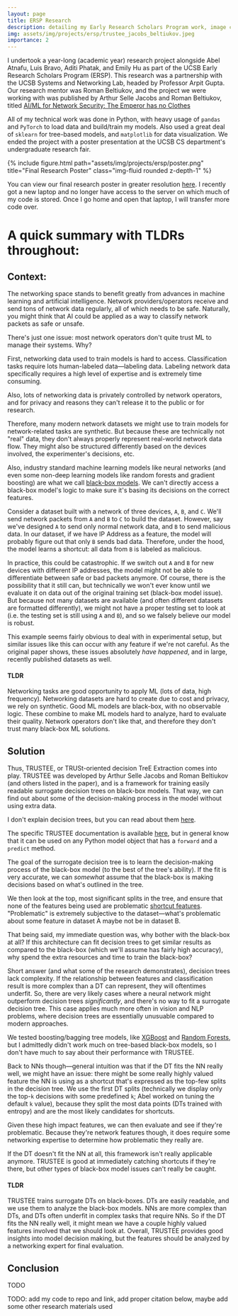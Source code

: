 ```yaml
---
layout: page
title: ERSP Research
description: detailing my Early Research Scholars Program work, image credited to Arthur Selle Jacobs, Roman Beltiukov
img: assets/img/projects/ersp/trustee_jacobs_beltiukov.jpeg
importance: 2
---
```


I undertook a year-long (academic year) research project alongside Abel Atnafu, Luis Bravo, Aditi Phatak, and Emily Hu as part of the UCSB Early Research Scholars Program (ERSP). This research was a partnership with the UCSB Systems and Networking Lab, headed by Professor Arpit Gupta. Our research mentor was Roman Beltiukov, and the project we were working with was published by Arthur Selle Jacobs and Roman Beltiukov, titled [AI/ML for Network Security: The Emperor has no Clothes](https://sites.cs.ucsb.edu/~arpitgupta/pdfs/trustee.pdf)

All of my technical work was done in Python, with heavy usage of `pandas` and `PyTorch` to load data and build/train my models. Also used a great deal of `sklearn` for tree-based models, and `matplotlib` for data visualization. We ended the project with a poster presentation at the UCSB CS department's undergraduate research fair.

<div class="row">
    <div class="col-sm mt-3 mt-md-0">
        {% include figure.html path="assets/img/projects/ersp/poster.png" title="Final Research Poster" class="img-fluid rounded z-depth-1" %}
    </div>
</div>

You can view our final research poster in greater resolution [here](https://docs.google.com/presentation/d/1V1tX5XgU97CPWW8AC1FKUjQi0PnCE7a0baB7sWcHmwM/edit?usp=sharing). I recently got a new laptop and no longer have access to the server on which much of my code is stored. Once I go home and open that laptop, I will transfer more code over. 

# A quick summary with TLDRs throughout:

## Context:

The networking space stands to benefit greatly from advances in machine learning and artificial intelligence. Network providers/operators receive and send tons of network data regularly, all of which needs to be safe. Naturally, you might think that AI could be applied as a way to classify network packets as safe or unsafe.

There's just one issue: most network operators don't quite trust ML to manage their systems. Why?

First, networking data used to train models is hard to access. Classification tasks require lots human-labeled data—labeling data. Labeling network data specifically requires a high level of expertise and is extremely time consuming.

Also, lots of networking data is privately controlled by network operators, and for privacy and reasons they can't release it to the public or for research. 

Therefore, many modern network datasets we might use to train models for network-related tasks are synthetic. But because these are technically not "real" data, they don't always properly represent real-world network data flow. They might also be structured differently based on the devices involved, the experimenter's decisions, etc. 

Also, industry standard machine learning models like neural networks (and even some non-deep learning models like random forests and gradient boosting) are what we call [black-box models](https://umdearborn.edu/news/ais-mysterious-black-box-problem-explained). We can't directly access a black-box model's logic to make sure it's basing its decisions on the correct features.

Consider a dataset built with a network of three devices, `A`, `B`, and `C`. We'll send network packets from `A` and `B` to `C` to build the dataset. However, say we've designed `A` to send only normal network data, and `B` to send malicious data. In our dataset, if we have IP Address as a feature, the model will probably figure out that only `B` sends bad data. Therefore, under the hood, the model learns a shortcut: all data from `B` is labeled as malicious.

In practice, this could be catastrophic. If we switch out `A` and `B` for new devices with different IP addresses, the model might not be able to differentiate between safe or bad packets anymore. Of course, there is the possibility that it still can, but technically we won't ever know until we evaluate it on data out of the original training set (black-box model issue). But because not many datasets are available (and often different datasets are formatted differently), we might not have a proper testing set to look at (i.e. the testing set is still using `A` and `B`), and so we falsely believe our model is robust.

This example seems fairly obvious to deal with in experimental setup, but similar issues like this can occur with any feature if we're not careful. As the original paper shows, these issues absolutely *have happened*, and in large, recently published datasets as well.

#### TLDR
Networking tasks are good opportunity to apply ML (lots of data, high frequency). Networking datasets are hard to create due to cost and privacy, we rely on synthetic. Good ML models are black-box, with no observable logic. These combine to make ML models hard to analyze, hard to evaluate their quality. Network operators don't like that, and therefore they don't trust many black-box ML solutions.

## Solution

Thus, TRUSTEE, or TRUSt-oriented decision TreE Extraction comes into play. TRUSTEE was developed by Arthur Selle Jacobs and Roman Beltiukov (and others listed in the paper), and is a framework for training easily readable surrogate decision trees on black-box models. That way, we can find out about some of the decision-making process in the model without using extra data.

I don't explain decision trees, but you can read about them [here](https://en.wikipedia.org/wiki/Decision_tree).

The specific TRUSTEE documentation is available [here](https://trusteeml.github.io/), but in general know that it can be used on any Python model object that has a `forward` and a `predict` method.

The goal of the surrogate decision tree is to learn the decision-making process of the black-box model (to the best of the tree's ability). If the fit is very accurate, we can *somewhat* assume that the black-box is making decisions based on what's outlined in the tree.

We then look at the top, most significant splits in the tree, and ensure that none of the features being used are problematic [shortcut features](https://www.nature.com/articles/s42256-020-00257-z). "Problematic" is extremely subjective to the dataset—what's problematic about some feature in dataset A maybe not be in dataset B.

That being said, my immediate question was, why bother with the black-box at all? If this architecture can fit decision trees to get similar results as compared to the black-box (which we'll assume has fairly high accuracy), why spend the extra resources and time to train the black-box?

Short answer (and what some of the research demonstrates), decision trees lack complexity. If the relationship between features and classification result is more complex than a DT can represent, they will oftentimes underfit. So, there are very likely cases where a neural network might outperform decision trees *significantly*, and there's no way to fit a surrogate decision tree. This case applies much more often in vision and NLP problems, where decision trees are essentially unusuable compared to modern approaches.

We tested boosting/bagging tree models, like [XGBoost](https://xgboost.readthedocs.io/en/stable/) and [Random Forests](https://en.wikipedia.org/wiki/Random_forest), but I admittedly didn't work much on tree-based black-box models, so I don't have much to say about their performance with TRUSTEE.

Back to NNs though—general intuition was that if the DT fits the NN really well, we might have an issue: there might be some really highly valued feature the NN is using as a shortcut that's expressed as the top-few splits in the decision tree. We use the first DT splits (technically we display only the top-`k` decisions with some predefined `k`; Abel worked on tuning the default `k` value), because they split the most data points (DTs trained with entropy) and are the most likely candidates for shortcuts.

Given these high impact features, we can then evaluate and see if they're problematic. Because they're network features though, it does require some networking expertise to determine how problematic they really are.

If the DT doesn't fit the NN at all, this framework isn't really applicable anymore. TRUSTEE is good at immediately catching shortcuts if they're there, but other types of black-box model issues can't really be caught.

#### TLDR

TRUSTEE trains surrogate DTs on black-boxes. DTs are easily readable, and we use them to analyze the black-box models. NNs are more complex than DTs, and DTs often underfit in complex tasks that require NNs. So if the DT fits the NN really well, it might mean we have a couple highly valued features involved that we should look at. Overall, TRUSTEE provides good insights into model decision making, but the features should be analyzed by a networking expert for final evaluation.

## Conclusion

TODO

TODO: add my code to repo and link, add proper citation below, maybe add some other research materials used